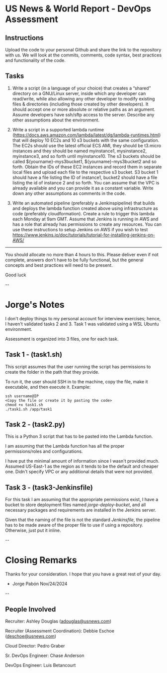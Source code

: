 # US News & World Report - DevOps Assessment

## Instructions

Upload the code to your personal Github and share the link to the repository with us. We will look at the commits, comments, code syntax, best practices and functionality of the code.

## Tasks

1.	Write a script (in a language of your choice) that creates a “shared” directory on a GNU/Linux server, inside which any developer can read/write, while also allowing any other developer to modify existing files & directories (including those created by other developers). It should accept one or more absolute or relative paths as an argument. Assume developers have ssh/sftp access to the server. Describe any other assumptions about the environment.

2.	Write a script in a supported lambda runtime (https://docs.aws.amazon.com/lambda/latest/dg/lambda-runtimes.html) that will deploy 10 EC2s and 10 s3 buckets with the same configuration.
The EC2s should use the latest official ECS AMI, they should be t3.micro instances and they should be named myinstance1, mysinstance2, myinstance3, and so forth until myinstance10.
The s3 buckets should be called ${yourname}-mys3bucket1, ${yourname}-mys3bucket2 and so forth.
Obtain the IDs of these EC2 instances and record them in separate local files and upload each file to the respective s3 bucket. S3 bucket 1 should have a file listing the ID of instance1, bucket2 should have a file listing the id of instance 2 and so forth.
You can assume that the VPC is already available and you can provide it as a constant variable. Write down any other assumptions as comments in the code.

3.	Write an automated pipeline (preferably a Jenkinspipeline) that builds and deploys the lambda function created above using infrastructure as code (preferably cloudformation). Create a rule to trigger this lambda each Monday at 9am GMT.
Assume that Jenkins is running in AWS and has a role that already has permissions to create any resources.
You can use these instructions to setup Jenkins on AWS if you wish to test 
https://www.jenkins.io/doc/tutorials/tutorial-for-installing-jenkins-on-AWS/

----

You should allocate no more than 4 hours to this. Please deliver even if not complete, answers don’t have to be fully functional, but the general concepts and best practices will need to be present.

Good luck

--

# Jorge's Notes

I don't deploy things to my personal account for interview exercises; hence, I haven't validated tasks 2 and 3.  Task 1 was validated using a WSL Ubuntu environment.

Assessment is organized into 3 files, one for each task.

## Task 1 - (task1.sh)

This script assumes that the user running the script has permissions to create the folder in the path that they provide.

To run it, the user should SSH in to the machine, copy the file, make it executable, and then execute it.  Example:

```
ssh username@IP
<Copy the file or create it by pasting the code>
chmod +x task1.sh
./task1.sh /app/task1
```

## Task 2 - (task2.py)

This is a Python 3 script that has to be pasted into the Lambda function.

I am assuming that the Lambda function has all the proper permissions/roles and configurations.

I have put the minimal amount of information since I wasn't provided much.  Assumed US-East-1 as the region as it tends to be the default and cheaper one.  Didn't specify VPC or any additional details that were not provided.

## Task 3 - (task3-Jenkinsfile)

For this task I am assuming that the appropriate permissions exist, I have a bucket to store deployment files named *jorge-deploy-bucket*, and all necessary packages and requirements are installed in the Jenkins server.

Given that the naming of the file is not the standard *Jenkinsfile*, the pipeline has to be made aware of the proper file to use if using a repository.  Otherwise, just put it inline.

--

# Closing Remarks

Thanks for your consideration.  I hope that you have a great rest of your day.

- Jorge Pabón Nov/24/2024


--

People Involved
---

Recruiter: Ashley Douglas (adouglas@usnews.com)

Recruiter (Assessment Coordination): Debbie Eschoe (deschoe@usnews.com)

Cloud Director: Pedro Graber

Sr. DevOps Engineer: Chase Anderson

DevOps Engineer: Luis Betancourt